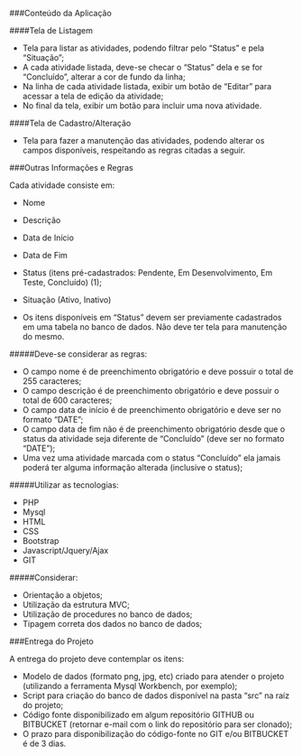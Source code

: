 ###Conteúdo da Aplicação


####Tela de Listagem

- Tela para listar as atividades, podendo filtrar pelo “Status” e pela “Situação”;
- A cada atividade listada, deve-se checar o “Status” dela e se for “Concluído”, alterar a cor de fundo da linha;
- Na linha de cada atividade listada, exibir um botão de “Editar” para acessar a tela de edição da atividade;
- No final da tela, exibir um botão para incluir uma nova atividade.


####Tela de Cadastro/Alteração

- Tela para fazer a manutenção das atividades, podendo alterar os campos disponíveis, respeitando as regras citadas a seguir.



###Outras Informações e Regras

Cada atividade consiste em:

- Nome
- Descrição
- Data de Início
- Data de Fim
- Status (itens pré-cadastrados: Pendente, Em Desenvolvimento, Em Teste, Concluído) (1);
- Situação (Ativo, Inativo)

- Os itens disponíveis em “Status” devem ser previamente cadastrados em uma tabela no banco de dados. Não deve ter tela para manutenção do mesmo.

#####Deve-se considerar as regras:

- O campo nome é de preenchimento obrigatório e deve possuir o total de 255 caracteres;
- O campo descrição é de preenchimento obrigatório e deve possuir o total de 600 caracteres;
- O campo data de início é de preenchimento obrigatório e deve ser no formato “DATE”;
- O campo data de fim não é de preenchimento obrigatório desde que o status da atividade seja diferente de “Concluído” (deve ser no formato “DATE”);
- Uma vez uma atividade marcada com o status “Concluído” ela jamais poderá ter alguma informação alterada (inclusive o status);

#####Utilizar as tecnologias: 

- PHP
- Mysql
- HTML
- CSS
- Bootstrap
- Javascript/Jquery/Ajax
- GIT

#####Considerar:

- Orientação a objetos;
- Utilização da estrutura MVC;
- Utilização de procedures no banco de dados;
- Tipagem correta dos dados no banco de dados;


###Entrega do Projeto


A entrega do projeto deve contemplar os itens:

- Modelo de dados (formato png, jpg, etc) criado para atender o projeto (utilizando a ferramenta Mysql Workbench, por exemplo);
- Script para criação do banco de dados disponível na pasta “src” na raíz do projeto;
- Código fonte disponibilizado em algum repositório GITHUB ou BITBUCKET (retornar e-mail com o link do repositório para ser clonado);
- O prazo para disponibilização do código-fonte no GIT e/ou BITBUCKET é de 3 dias.


